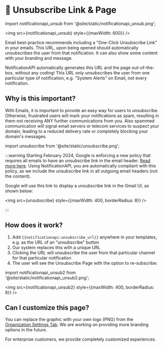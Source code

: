 # 🙉 Unsubscribe Link & Page

import notificationapi_unsub from '@site/static/notificationapi_unsub.png';

<img src={notificationapi_unsub} style={{maxWidth: 600}} />

Email best-practice recommends including a "One-Click Unsubscribe Link" in your emails. This URL, upon being opened should automatically unsubscribes the user from that notification. It can also show some content with your branding and message.

NotificationAPI automatically generates this URL and the page out-of-the-box, without any coding! This URL only unsubscribes the user from one particular type of notification, e.g. "System Alerts" on Email, not every notification.

## Why is this important?

With Emails, it is important to provide an easy way for users to unsubscribe. Otherwise, frustrated users will mark your notifications as spam, resulting in them not receiving ANY further communications from you. Also spammed communication will signal email servers or telecom services to suspect your domain, leading to a reduced delivery rate or completely blocking your domain's messages.

import unsubscribe from '@site/static/unsubscribe.png';

:::warning
Starting February 2024, Google is enforcing a new policy that requires all emails to have an unsubscribe link in the email header. [Read more here](https://blog.google/products/gmail/gmail-security-authentication-spam-protection/). Using NotificationAPI, you are automatically compliant with this policy, as we include the unsubscribe link in all outgoing email headers (not the content).

Google will use this link to display a unsubscribe link in the Gmail UI, as shown below:

<img src={unsubscribe} style={{maxWidth: 400, borderRadius: 8}} />

:::

## How does it work?

1. Add `{{notificationapi:unsubscribe_url}}` anywhere in your templates, e.g. as the URL of an "unsubscribe" button
2. Our system replaces this with a unique URL
3. Clicking the URL will unsubscribe the user from that particular channel for that particular notification
4. The user will see the Unsubscribe Page with the option to re-subscribe:

import notificationapi_unsub2 from '@site/static/notificationapi_unsub2.png';

<img src={notificationapi_unsub2} style={{maxWidth: 400, borderRadius: 8}} />

## Can I customize this page?

You can replace the graphic with your own logo (PNG) from the [Organization Settings Tab](https://app.notificationapi.com/settings/organization). We are working on providing more branding options in the future.

For enterprise customers, we provide completely customized experiences.
